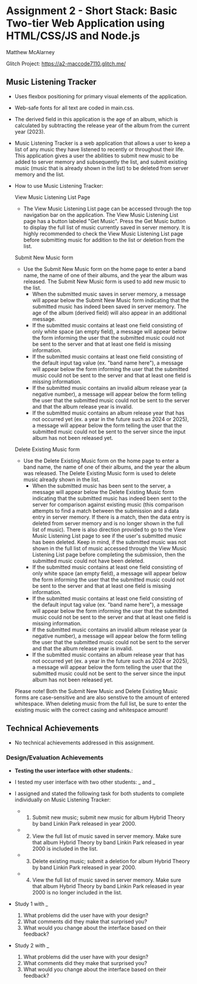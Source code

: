 Assignment 2 - Short Stack: Basic Two-tier Web Application using HTML/CSS/JS and Node.js  
===

Matthew McAlarney

Glitch Project: https://a2-maccode7110.glitch.me/ 

## Music Listening Tracker
 - Uses flexbox positioning for primary visual elements of the application.
 - Web-safe fonts for all text are coded in main.css.
 - The derived field in this application is the age of an album, which is calculated by subtracting the release year of the album from the current year (2023).

 - Music Listening Tracker is a web application that allows a user to keep a list of any music they have listened to recently or throughout their life. This application gives a user the abilities to submit new music to be added to server memory and subsequently the list, and submit existing music (music that is already shown in the list) to be deleted from server memory and the list.

 - How to use Music Listening Tracker:

    View Music Listening List Page
    - The View Music Listening List page can be accessed through the top navigation bar on the application. The View Music Listening List page has a button labeled "Get Music". Press the Get Music button to display the full list of music currently saved in server memory. It is highly recommended to check the View Music Listening List page before submitting music for addition to the list or deletion from the list.

    Submit New Music form
    - Use the Submit New Music form on the home page to enter a band name, the name of one of their albums, and the year the album was released. The Submit New Music form is used to add new music to the list. 
        - When the submitted music saves in server memory, a message will appear below the Submit New Music form indicating that the submitted music has indeed been saved in server memory. The age of the album (derived field) will also appear in an additional message.
        - If the submitted music contains at least one field consisting of only white space (an empty field), a message will appear below the form informing the user that the submitted music could not be sent to the server and that at least one field is missing information.
        - If the submitted music contains at least one field consisting of the default input tag value (ex. "band name here"), a message will appear below the form informing the user that the submitted music could not be sent to the server and that at least one field is missing information.
        - If the submitted music contains an invalid album release year (a negative number), a message will appear below the form telling the user that the submitted music could not be sent to the server and that the album release year is invalid.
        - If the submitted music contains an album release year that has not occurred yet (ex. a year in the future such as 2024 or 2025), a message will appear below the form telling the user that the submitted music could not be sent to the server since the input album has not been released yet.

    Delete Existing Music form
    - Use the Delete Existing Music form on the home page to enter a band name, the name of one of their albums, and the year the album was released. The Delete Existing Music form is used to delete music already shown in the list.
        - When the submitted music has been sent to the server, a message will appear below the Delete Existing Music form indicating that the submitted music has indeed been sent to the server for comparison against existing music (this comparison attempts to find a match between the submission and a data entry in server memory. If there is a match, then the data entry is deleted from server memory and is no longer shown in the full list of music). There is also direction provided to go to the View Music Listening List page to see if the user's submitted music has been deleted. Keep in mind, if the submitted music was not shown in the full list of music accessed through the View Music Listening List page before completing the submission, then the submitted music could not have been deleted.
        - If the submitted music contains at least one field consisting of only white space (an empty field), a message will appear below the form informing the user that the submitted music could not be sent to the server and that at least one field is missing information.
        - If the submitted music contains at least one field consisting of the default input tag value (ex. "band name here"), a message will appear below the form informing the user that the submitted music could not be sent to the server and that at least one field is missing information.
        - If the submitted music contains an invalid album release year (a negative number), a message will appear below the form telling the user that the submitted music could not be sent to the server and that the album release year is invalid.
        - If the submitted music contains an album release year that has not occurred yet (ex. a year in the future such as 2024 or 2025), a message will appear below the form telling the user that the submitted music could not be sent to the server since the input album has not been released yet.

    Please note! Both the Submit New Music and Delete Existing Music forms are case-sensitive and are also senstive to the amount of entered whitespace. When deleting music from the full list, be sure to enter the existing music with the correct casing and whitespace amount!

## Technical Achievements
- No technical achievements addressed in this assignment.

### Design/Evaluation Achievements
- **Testing the user interface with other students.**: 
 - I tested my user interface with two other students: _ and _
 - I assigned and stated the following task for both students to complete individually on Music Listening Tracker:
    - 1. Submit new music; submit new music for album Hybrid Theory by band Linkin Park released in year 2000.
    - 2. View the full list of music saved in server memory. Make sure that album Hybrid Theory by band Linkin Park released in year 2000 is included in the list.
    - 3. Delete existing music; submit a deletion for album Hybrid Theory by band Linkin Park released in year 2000.
    - 4. View the full list of music saved in server memory. Make sure that album Hybrid Theory by band Linkin Park released in year 2000 is no longer included in the list.

 - Study 1 with _
    1. What problems did the user have with your design?
    2. What comments did they make that surprised you?
    3. What would you change about the interface based on their feedback?
 - Study 2 with _
    1. What problems did the user have with your design?
    2. What comments did they make that surprised you?
    3. What would you change about the interface based on their feedback?